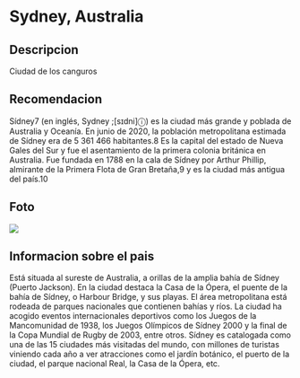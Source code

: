 # Sydney, Australia

## Descripcion
Ciudad de los canguros

## Recomendacion
Sídney7​ (en inglés, Sydney ;[sɪdni]ⓘ) es la ciudad más grande y poblada de Australia y Oceanía. En junio de 2020, la población metropolitana estimada de Sídney era de 5 361 466 habitantes.8​ Es la capital del estado de Nueva Gales del Sur y fue el asentamiento de la primera colonia británica en Australia. Fue fundada en 1788 en la cala de Sídney por Arthur Phillip, almirante de la Primera Flota de Gran Bretaña,9​ y es la ciudad más antigua del país.10​

## Foto
![](https://upload.wikimedia.org/wikipedia/commons/thumb/6/65/Sydney_montage_2018.jpg/250px-Sydney_montage_2018.jpg)

## Informacion sobre el pais

Está situada al sureste de Australia, a orillas de la amplia bahía de Sídney (Puerto Jackson). En la ciudad destaca la Casa de la Ópera, el puente de la bahía de Sídney, o Harbour Bridge, y sus playas. El área metropolitana está rodeada de parques nacionales que contienen bahías y ríos. La ciudad ha acogido eventos internacionales deportivos como los Juegos de la Mancomunidad de 1938, los Juegos Olímpicos de Sídney 2000 y la final de la Copa Mundial de Rugby de 2003, entre otros. Sídney es catalogada como una de las 15 ciudades más visitadas del mundo, con millones de turistas viniendo cada año a ver atracciones como el jardín botánico, el puerto de la ciudad, el parque nacional Real, la Casa de la Ópera, etc.

